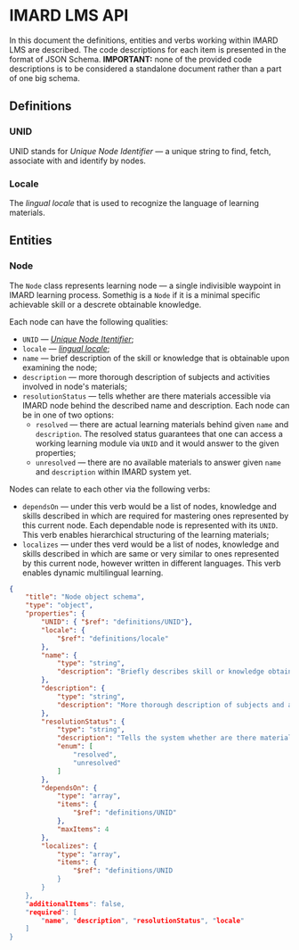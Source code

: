 # IMARD LMS API

In this document the definitions, entities and verbs working within IMARD LMS are described. The code descriptions for each item is presented in the format of JSON Schema. **IMPORTANT:** none of the provided code descriptions is to be considered a standalone document rather than a part of one big schema.

## Definitions

### UNID

UNID stands for _Unique Node Identifier_ — a unique string to find, fetch, associate with and identify by nodes.

### Locale

The _lingual locale_ that is used to recognize the language of learning materials.

## Entities

### Node

The `Node` class represents learning node — a single indivisible waypoint in IMARD learning process. Somethig is a `Node` if it is a minimal specific achievable skill or a descrete obtainable knowledge.

Each node can have the following qualities:

* `UNID` — [_Unique Node Itentifier_](#definitions-unid "definitions/UNID");
* `locale` — [_lingual locale_](#locale);
* `name` — brief description of the skill or knowledge that is obtainable upon examining the node;
* `description` — more thorough description of subjects and activities involved in node's materials;
* `resolutionStatus` — tells whether are there materials accessible via IMARD node behind the described name and description. Each node can be in one of two options:
  * `resolved` — there are actual learning materials behind given `name` and `description`. The resolved status guarantees that one can access a working learning module via `UNID` and it would answer to the given properties;
  * `unresolved` — there are no available materials to answer given `name` and `description` within IMARD system yet.

Nodes can relate to each other via the following verbs:

* `dependsOn` — under this verb would be a list of nodes, knowledge and skills described in which are required for mastering ones represented by this current node. Each dependable node is represented with its `UNID`. This verb enables hierarchical structuring of the learning materials;
* `localizes` — under thes verd would be a list of nodes, knowledge and skills described in which are same or very similar to ones represented by this current node, however written in different languages. This verb enables dynamic multilingual learning.

```JSON
{
    "title": "Node object schema",
    "type": "object",
    "properties": {
        "UNID": { "$ref": "definitions/UNID"},
        "locale": {
            "$ref": "definitions/locale"
        },
        "name": {
            "type": "string",
            "description": "Briefly describes skill or knowledge obtainable by a student upon examining the node"
        },
        "description": {
            "type": "string",
            "description": "More thorough description of subjects and activities involved in node's materials"
        },
        "resolutionStatus": {
            "type": "string",
            "description": "Tells the system whether are there materials accessible via IMARD node behind the described name and description",
            "enum": [
                "resolved",
                "unresolved"
            ]
        },
        "dependsOn": {
            "type": "array",
            "items": {
                "$ref": "definitions/UNID"
            },
            "maxItems": 4
        },
        "localizes": {
            "type": "array",
            "items": {
                "$ref": "definitions/UNID
            }
        }
    },
    "additionalItems": false,
    "required": [
        "name", "description", "resolutionStatus", "locale"
    ]
}
```



